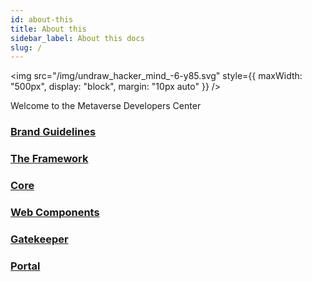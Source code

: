 ```yaml
---
id: about-this
title: About this
sidebar_label: About this docs
slug: /
---
```


<img src="/img/undraw_hacker_mind_-6-y85.svg" style={{
  maxWidth: "500px",
  display: "block", 
  margin: "10px auto"
}} />

Welcome to the Metaverse Developers Center

### [Brand Guidelines](brand-guidelines)

### [The Framework](framework/oddd)

### [Core](core/api-docs)

### [Web Components](web-components/api-docs)

### [Gatekeeper](gatekeeper/api-docs)

### [Portal](portal/api-docs)
